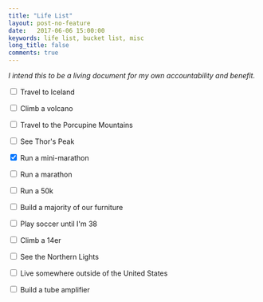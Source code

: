 ```yaml
---
title: "Life List"
layout: post-no-feature
date:   2017-06-06 15:00:00
keywords: life list, bucket list, misc
long_title: false
comments: true
---
```


*I intend this to be a living document for my own accountability and benefit.*

<p>
  <input type="checkbox" id="iceland" />
  <label for="iceland">Travel to Iceland</label>
</p>
<p>
  <input type="checkbox" id="volcano" />
  <label for="volcano">Climb a volcano</label>
</p>
<p>
  <input type="checkbox" id="porcupine" />
  <label for="porcupine">Travel to the Porcupine Mountains</label>
</p>
<p>
  <input type="checkbox" id="thor" />
  <label for="thor">See Thor's Peak</label>
</p>
<p>
  <input type="checkbox" id="mini" checked/>
  <label for="mini">Run a mini-marathon</label>
</p>
<p>
  <input type="checkbox" id="marathon" />
  <label for="marathon">Run a marathon</label>
</p>
<p>
  <input type="checkbox" id="fiftyk" />
  <label for="fiftyk">Run a 50k</label>
</p>
<p>
  <input type="checkbox" id="furniture" />
  <label for="furniture">Build a majority of our furniture</label>
</p>
<p>
  <input type="checkbox" id="soccer" />
  <label for="soccer">Play soccer until I'm 38</label>
</p>
<p>
  <input type="checkbox" id="fourteener" />
  <label for="fourteener">Climb a 14er</label>
</p>
<p>
  <input type="checkbox" id="northernlights" />
  <label for="northernlights">See the Northern Lights</label>
</p>
<p>
  <input type="checkbox" id="states" />
  <label for="states">Live somewhere outside of the United States</label>
</p>
<p>
  <input type="checkbox" id="tubeamp" />
  <label for="tubeamp">Build a tube amplifier</label>
</p>
